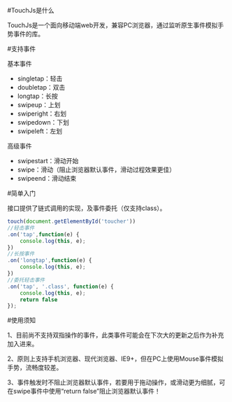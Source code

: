 #TouchJs是什么

TouchJs是一个面向移动端web开发，兼容PC浏览器，通过监听原生事件模拟手势事件的库。

#支持事件

基本事件
 * singletap：轻击
 * doubletap：双击
 * longtap：长按
 * swipeup：上划
 * swiperight：右划
 * swipedown：下划
 * swipeleft：左划

高级事件
 * swipestart：滑动开始
 * swipe：滑动（阻止浏览器默认事件，滑动过程效果更佳）
 * swipeend：滑动结束

#简单入门

接口提供了链式调用的实现，及事件委托（仅支持class）。

```javascript
touch(document.getElementById('toucher'))
//轻击事件
.on('tap',function(e) {
    console.log(this, e);
})
//长按事件
.on('longtap',function(e) {
    console.log(this, e);
})
//委托轻击事件
.on('tap', '.class', function(e) {
    console.log(this, e);
    return false
});
```

#使用须知

1、目前尚不支持双指操作的事件，此类事件可能会在下次大的更新之后作为补充加入进来。

2、原则上支持手机浏览器、现代浏览器、IE9+，但在PC上使用Mouse事件模拟手势，流畅度较差。

3、事件触发时不阻止浏览器默认事件，若要用于拖动操作，或滑动更为细腻，可在swipe事件中使用“return false”阻止浏览器默认事件！
